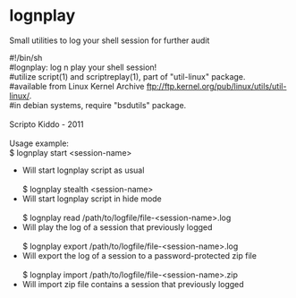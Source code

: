 # lognplay
Small utilities to log your shell session for further audit

#!/bin/sh<br/>
#lognplay: log n play your shell session!<br/>
#utilize script(1) and scriptreplay(1), part of "util-linux" package.<br/>
#available from Linux Kernel Archive <ftp://ftp.kernel.org/pub/linux/utils/util-linux/>.<br/>
#in debian systems, require "bsdutils" package.<br/>
<br/>
Scripto Kiddo - 2011<br/>
<br/>
Usage example:<br/>
$ lognplay start &lt;session-name&gt;<br/>
- Will start lognplay script as usual<br/>
  <br/>
$ lognplay stealth &lt;session-name&gt;<br/>
- Will start lognplay script in hide mode<br/>
  <br/>
$ lognplay read /path/to/logfile/file-&lt;session-name&gt;.log<br/>
- Will play the log of a session that previously logged<br/>
  <br/>
$ lognplay export /path/to/logfile/file-&lt;session-name&gt;.log<br/>
- Will export the log of a session to a password-protected zip file<br/>
  <br/>
$ lognplay import /path/to/logfile/file-&lt;session-name&gt;.zip<br/>
- Will import zip file contains a session that previously logged<br/>
